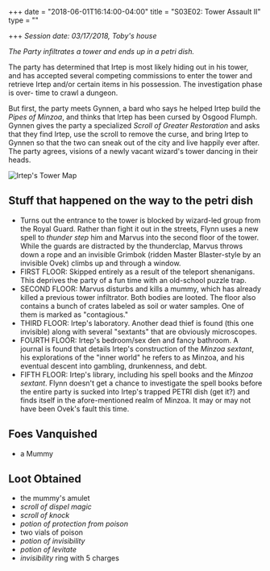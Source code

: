 +++
date = "2018-06-01T16:14:00-04:00"
title = "S03E02: Tower Assault II"
type = ""

+++
_Session date: 03/17/2018, Toby's house_

_The Party infiltrates a tower and ends up in a petri dish._

<!--more-->

The party has determined that Irtep is most likely hiding out in his tower, and has accepted several competing commissions to enter the tower and retrieve Irtep and/or certain items in his possession. The investigation phase is over- time to crawl a dungeon.

But first, the party meets Gynnen, a bard who says he helped Irtep build the _Pipes of Minzoa_, and thinks that Irtep has been cursed by Osgood Flumph. Gynnen gives the party a specialized _Scroll of Greater Restoration_ and asks that they find Irtep, use the scroll to remove the curse, and bring Irtep to Gynnen so that the two can sneak out of the city and live happily ever after. The party agrees, visions of a newly vacant wizard's tower dancing in their heads.

![Irtep's Tower Map](/uploads/session-303-map.png)

## Stuff that happened on the way to the petri dish

* Turns out the entrance to the tower is blocked by wizard-led group from the Royal Guard. Rather than fight it out in the streets, Flynn uses a new spell to _thunder step_ him and Marvus into the second floor of the tower. While the guards are distracted by the thunderclap, Marvus throws down a rope and an invisible Grimbok (ridden Master Blaster-style by an invisible Ovek) climbs up and through a window.
* FIRST FLOOR: Skipped entirely as a result of the teleport shenanigans. This deprives the party of a fun time with an old-school puzzle trap.
* SECOND FLOOR: Marvus disturbs and kills a mummy, which has already killed a previous tower infiltrator. Both bodies are looted. The floor also contains a bunch of crates labeled as soil or water samples. One of them is marked as "contagious."
* THIRD FLOOR: Irtep's laboratory. Another dead thief is found (this one invisible) along with several "sextants" that are obviously microscopes.
* FOURTH FLOOR: Irtep's bedroom/sex den and fancy bathroom. A journal is found that details Irtep's construction of the _Minzoa sextant_, his explorations of the "inner world" he refers to as Minzoa, and his eventual descent into gambling, drunkenness, and debt.
* FIFTH FLOOR: Irtep's library, including his spell books and the _Minzoa sextant_. Flynn doesn't get a chance to investigate the spell books before the entire party is sucked into Irtep's trapped PETRI dish (get it?) and finds itself in the afore-mentioned realm of Minzoa. It may or may not have been Ovek's fault this time.

## Foes Vanquished

* a Mummy

## Loot Obtained

* the mummy's amulet
* _scroll of dispel magic_
* _scroll of knock_
* _potion of protection from poison_
* two vials of poison
* _potion of invisibility_
* _potion of levitate_
* _invisibility_ ring with 5 charges